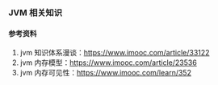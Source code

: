 ### JVM 相关知识
#### 参考资料
1. jvm 知识体系漫谈：https://www.imooc.com/article/33122
2. jvm 内存模型：https://www.imooc.com/article/23536
3. jvm 内存可见性：https://www.imooc.com/learn/352